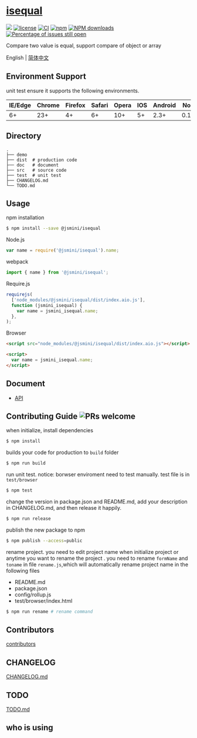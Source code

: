 # [isequal](https://github.com/jsmini/isequal)

[![](https://img.shields.io/badge/Powered%20by-jslib%20isequal-brightgreen.svg)](https://github.com/yanhaijing/jslib-isequal)
[![license](https://img.shields.io/badge/license-MIT-blue.svg)](https://github.com/jsmini/isequal/blob/master/LICENSE)
[![CI](https://github.com/jsmini/isequal/actions/workflows/ci.yml/badge.svg?branch=master)](https://github.com/jsmini/isequal/actions/workflows/ci.yml)
[![npm](https://img.shields.io/badge/npm-0.5.0-orange.svg)](https://www.npmjs.com/package/@jsmini/isequal)
[![NPM downloads](http://img.shields.io/npm/dm/@jsmini/isequal.svg?style=flat-square)](http://www.npmtrends.com/@jsmini/isequal)
[![Percentage of issues still open](http://isitmaintained.com/badge/open/jsmini/isequal.svg)](http://isitmaintained.com/project/jsmini/isequal 'Percentage of issues still open')

Compare two value is equal, support compare of object or array

English | [简体中文](./README-zh_CN.md)

## Environment Support

unit test ensure it supports the following environments.

| IE/Edge | Chrome | Firefox | Safari | Opera | IOS | Android | Node  |
| ------- | ------ | ------- | ------ | ----- | --- | ------- | ----- |
| 6+      | 23+    | 4+      | 6+     | 10+   | 5+  | 2.3+    | 0.10+ |

## Directory

```
.
├── demo
├── dist  # production code
├── doc   # document
├── src   # source code
├── test  # unit test
├── CHANGELOG.md
└── TODO.md
```

## Usage

npm installation

```bash
$ npm install --save @jsmini/isequal
```

Node.js

```js
var name = require('@jsmini/isequal').name;
```

webpack

```js
import { name } from '@jsmini/isequal';
```

Require.js

```js
requirejs(
  ['node_modules/@jsmini/isequal/dist/index.aio.js'],
  function (jsmini_isequal) {
    var name = jsmini_isequal.name;
  },
);
```

Browser

```html
<script src="node_modules/@jsmini/isequal/dist/index.aio.js"></script>

<script>
  var name = jsmini_isequal.name;
</script>
```

## Document

- [API](https://github.com/jsmini/isequal/blob/master/doc/api.md)

## Contributing Guide ![PRs welcome](https://img.shields.io/badge/PRs-welcome-brightgreen.svg)

when initialize, install dependencies

```bash
$ npm install
```

builds your code for production to `build` folder

```bash
$ npm run build
```

run unit test. notice: borwser enviroment need to test manually. test file is in `test/browser`

```bash
$ npm test
```

change the version in package.json and README.md, add your description in CHANGELOG.md, and then release it happily.

```bash
$ npm run release
```

publish the new package to npm

```bash
$ npm publish --access=public
```

rename project. you need to edit project name when initialize project or anytime you want to rename the project . you need to rename `formName` and `toname` in file `rename.js`,which will automatically rename project name in the following files

- README.md
- package.json
- config/rollup.js
- test/browser/index.html

```bash
$ npm run rename # rename command
```

## Contributors

[contributors](https://github.com/jsmini/isequal/graphs/contributors)

## CHANGELOG

[CHANGELOG.md](https://github.com/jsmini/isequal/blob/master/CHANGELOG.md)

## TODO

[TODO.md](https://github.com/jsmini/isequal/blob/master/TODO.md)

## who is using
